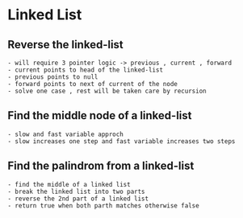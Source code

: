 # Linked List
## Reverse the linked-list
    - will require 3 pointer logic -> previous , current , forward
    - current points to head of the linked-list
    - previous points to null
    - forward points to next of current of the node
    - solve one case , rest will be taken care by recursion

## Find the middle node of a linked-list
    - slow and fast variable approch 
    - slow increases one step and fast variable increases two steps

## Find the palindrom from a linked-list
    - find the middle of a linked list
    - break the linked list into two parts 
    - reverse the 2nd part of a linked list
    - return true when both parth matches otherwise false